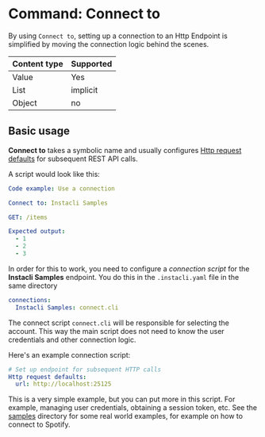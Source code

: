 # Command: Connect to

By using `Connect to`, setting up a connection to an Http Endpoint is simplified by moving the connection logic behind
the scenes.

| Content type | Supported |
|--------------|-----------|
| Value        | Yes       |
| List         | implicit  |
| Object       | no        |

## Basic usage

**Connect to** takes a symbolic name and usually
configures [Http request defaults](../http/Http%20request%20defaults.md) for subsequent REST API calls.

A script would look like this:

<!-- run before
Http request defaults:
  url: http://localhost:25125
-->

```yaml cli
Code example: Use a connection

Connect to: Instacli Samples

GET: /items

Expected output:
  - 1
  - 2
  - 3
```

In order for this to work, you need to configure a _connection script_ for the **Instacli Samples** endpoint. You do
this in the  `.instacli.yaml` file in the same directory

```yaml file:.instacli.yaml
connections:
  Instacli Samples: connect.cli
```

The connect script `connect.cli` will be responsible for selecting the account. This way the main script does not need
to know the user credentials and other connection logic.

Here's an example connection script:

```yaml file:connect.cli
# Set up endpoint for subsequent HTTP calls
Http request defaults:
  url: http://localhost:25125
```

This is a very simple example, but you can put more in this script. For example, managing user credentials, obtaining a
session token, etc. See the [samples](../../../samples) directory for some real world examples, for example on how to
connect to Spotify.
